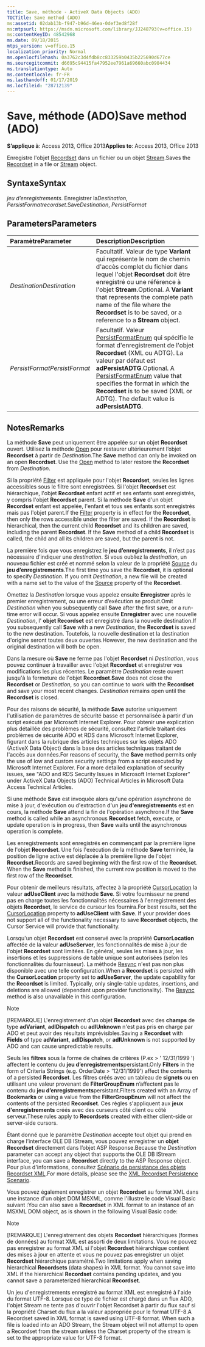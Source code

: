 ```yaml
---
title: Save, méthode - ActiveX Data Objects (ADO)
TOCTitle: Save method (ADO)
ms:assetid: 02dab13b-f947-b96d-46ea-0def3ed8f28f
ms:mtpsurl: https://msdn.microsoft.com/library/JJ248793(v=office.15)
ms:contentKeyID: 48542968
ms.date: 09/18/2015
mtps_version: v=office.15
localization_priority: Normal
ms.openlocfilehash: 0a3762c3d4fdb8cc833259b0435b225690d677ce
ms.sourcegitcommit: d6695c94415fa47952ee7961a69660abc0904434
ms.translationtype: Auto
ms.contentlocale: fr-FR
ms.lasthandoff: 01/17/2019
ms.locfileid: "28712139"
---
```

# <a name="save-method-ado"></a><span data-ttu-id="d1d35-102">Save, méthode (ADO)</span><span class="sxs-lookup"><span data-stu-id="d1d35-102">Save method (ADO)</span></span>

<span data-ttu-id="d1d35-103">**S’applique à**: Access 2013, Office 2013</span><span class="sxs-lookup"><span data-stu-id="d1d35-103">**Applies to**: Access 2013, Office 2013</span></span>

<span data-ttu-id="d1d35-104">Enregistre l'objet [Recordset](recordset-object-ado.md) dans un fichier ou un objet [Stream](stream-object-ado.md).</span><span class="sxs-lookup"><span data-stu-id="d1d35-104">Saves the [Recordset](recordset-object-ado.md) in a file or [Stream](stream-object-ado.md) object.</span></span>

## <a name="syntax"></a><span data-ttu-id="d1d35-105">Syntaxe</span><span class="sxs-lookup"><span data-stu-id="d1d35-105">Syntax</span></span>

<span data-ttu-id="d1d35-106">*jeu d’enregistrements*. Enregistrer la*Destination*, *PersistFormat*</span><span class="sxs-lookup"><span data-stu-id="d1d35-106">*recordset*.Save*Destination*, *PersistFormat*</span></span>

## <a name="parameters"></a><span data-ttu-id="d1d35-107">Parameters</span><span class="sxs-lookup"><span data-stu-id="d1d35-107">Parameters</span></span>

|<span data-ttu-id="d1d35-108">Paramètre</span><span class="sxs-lookup"><span data-stu-id="d1d35-108">Parameter</span></span>|<span data-ttu-id="d1d35-109">Description</span><span class="sxs-lookup"><span data-stu-id="d1d35-109">Description</span></span>|
|:--------|:----------|
|<span data-ttu-id="d1d35-110">*Destination*</span><span class="sxs-lookup"><span data-stu-id="d1d35-110">*Destination*</span></span> |<span data-ttu-id="d1d35-p101">Facultatif. Valeur de type **Variant** qui représente le nom de chemin d'accès complet du fichier dans lequel l'objet **Recordset** doit être enregistré ou une référence à l'objet **Stream**.</span><span class="sxs-lookup"><span data-stu-id="d1d35-p101">Optional. A **Variant** that represents the complete path name of the file where the **Recordset** is to be saved, or a reference to a **Stream** object.</span></span>|
|<span data-ttu-id="d1d35-113">*PersistFormat*</span><span class="sxs-lookup"><span data-stu-id="d1d35-113">*PersistFormat*</span></span> |<span data-ttu-id="d1d35-p102">Facultatif. Valeur [PersistFormatEnum](persistformatenum.md) qui spécifie le format d'enregistrement de l'objet **Recordset** (XML ou ADTG). La valeur par défaut est **adPersistADTG**.</span><span class="sxs-lookup"><span data-stu-id="d1d35-p102">Optional. A [PersistFormatEnum](persistformatenum.md) value that specifies the format in which the **Recordset** is to be saved (XML or ADTG). The default value is **adPersistADTG**.</span></span>|

## <a name="remarks"></a><span data-ttu-id="d1d35-117">Notes</span><span class="sxs-lookup"><span data-stu-id="d1d35-117">Remarks</span></span>

<span data-ttu-id="d1d35-p103">La méthode **Save** peut uniquement être appelée sur un objet **Recordset** ouvert. Utilisez la méthode [Open](open-method-ado-recordset.md) pour restaurer ultérieurement l’objet **Recordset** à partir de *Destination*.</span><span class="sxs-lookup"><span data-stu-id="d1d35-p103">The **Save** method can only be invoked on an open **Recordset**. Use the [Open](open-method-ado-recordset.md) method to later restore the **Recordset** from *Destination*.</span></span>

<span data-ttu-id="d1d35-p104">Si la propriété [Filter](filter-property-ado.md) est appliquée pour l'objet **Recordset**, seules les lignes accessibles sous le filtre sont enregistrées. Si l'objet **Recordset** est hiérarchique, l'objet **Recordset** enfant actif et ses enfants sont enregistrés, y compris l'objet **Recordset** parent. Si la méthode **Save** d'un objet **Recordset** enfant est appelée, l'enfant et tous ses enfants sont enregistrés mais pas l'objet parent.</span><span class="sxs-lookup"><span data-stu-id="d1d35-p104">If the [Filter](filter-property-ado.md) property is in effect for the **Recordset**, then only the rows accessible under the filter are saved. If the **Recordset** is hierarchical, then the current child **Recordset** and its children are saved, including the parent **Recordset**. If the **Save** method of a child **Recordset** is called, the child and all its children are saved, but the parent is not.</span></span>

<span data-ttu-id="d1d35-p105">La première fois que vous enregistrez le **jeu d’enregistrements**, il n’est pas nécessaire d’indiquer une *destination*. Si vous oubliez la *destination*, un nouveau fichier est créé et nommé selon la valeur de la propriété [Source](source-property-ado-recordset.md) du **jeu d’enregistrements**.</span><span class="sxs-lookup"><span data-stu-id="d1d35-p105">The first time you save the **Recordset**, it is optional to specify *Destination*. If you omit *Destination*, a new file will be created with a name set to the value of the [Source](source-property-ado-recordset.md) property of the **Recordset**.</span></span>

<span data-ttu-id="d1d35-125">Omettez la *Destination* lorsque vous appelez ensuite **Enregistrer** après le premier enregistrement, ou une erreur d’exécution se produit.</span><span class="sxs-lookup"><span data-stu-id="d1d35-125">Omit *Destination* when you subsequently call **Save** after the first save, or a run-time error will occur.</span></span> <span data-ttu-id="d1d35-126">Si vous appelez ensuite **Enregistrer** avec une nouvelle *Destination*, l' **objet Recordset** est enregistré dans la nouvelle destination.</span><span class="sxs-lookup"><span data-stu-id="d1d35-126">If you subsequently call **Save** with a new *Destination*, the **Recordset** is saved to the new destination.</span></span> <span data-ttu-id="d1d35-127">Toutefois, la nouvelle destination et la destination d'origine seront toutes deux ouvertes.</span><span class="sxs-lookup"><span data-stu-id="d1d35-127">However, the new destination and the original destination will both be open.</span></span>

<span data-ttu-id="d1d35-p107">Dans la mesure où **Save** ne ferme pas l'objet **Recordset** ni *Destination*, vous pouvez continuer à travailler avec l'objet **Recordset** et enregistrer vos modifications les plus récentes. Le paramètre *Destination* reste ouvert jusqu'à la fermeture de l'objet **Recordset**.</span><span class="sxs-lookup"><span data-stu-id="d1d35-p107">**Save** does not close the **Recordset** or *Destination*, so you can continue to work with the **Recordset** and save your most recent changes. *Destination* remains open until the **Recordset** is closed.</span></span>

<span data-ttu-id="d1d35-p108">Pour des raisons de sécurité, la méthode **Save** autorise uniquement l'utilisation de paramètres de sécurité basse et personnalisée à partir d'un script exécuté par Microsoft Internet Explorer. Pour obtenir une explication plus détaillée des problèmes de sécurité, consultez l'article traitant des problèmes de sécurité ADO et RDS dans Microsoft Internet Explorer, figurant dans la rubrique des articles techniques sur les objets ADO (ActiveX Data Object) dans la base des articles techniques traitant de l'accès aux données.</span><span class="sxs-lookup"><span data-stu-id="d1d35-p108">For reasons of security, the **Save** method permits only the use of low and custom security settings from a script executed by Microsoft Internet Explorer. For a more detailed explanation of security issues, see "ADO and RDS Security Issues in Microsoft Internet Explorer" under ActiveX Data Objects (ADO) Technical Articles in Microsoft Data Access Technical Articles.</span></span>

<span data-ttu-id="d1d35-132">Si une méthode **Save** est invoquée alors qu'une opération asynchrone de mise à jour, d'exécution ou d'extraction d'un **jeu d'enregistrements** est en cours, la méthode **Save** attend la fin de l'opération asynchrone.</span><span class="sxs-lookup"><span data-stu-id="d1d35-132">If the **Save** method is called while an asynchronous **Recordset** fetch, execute, or update operation is in progress, then **Save** waits until the asynchronous operation is complete.</span></span>

<span data-ttu-id="d1d35-p109">Les enregistrements sont enregistrés en commençant par la première ligne de l'objet **Recordset**. Une fois l'exécution de la méthode **Save** terminée, la position de ligne active est déplacée à la première ligne de l'objet **Recordset**.</span><span class="sxs-lookup"><span data-stu-id="d1d35-p109">Records are saved beginning with the first row of the **Recordset**. When the **Save** method is finished, the current row position is moved to the first row of the **Recordset**.</span></span>

<span data-ttu-id="d1d35-p110">Pour obtenir de meilleurs résultats, affectez à la propriété [CursorLocation](cursorlocation-property-ado.md) la valeur **adUseClient** avec la méthode **Save**. Si votre fournisseur ne prend pas en charge toutes les fonctionnalités nécessaires à l'enregistrement des objets **Recordset**, le service de curseur les fournira.</span><span class="sxs-lookup"><span data-stu-id="d1d35-p110">For best results, set the [CursorLocation](cursorlocation-property-ado.md) property to **adUseClient** with **Save**. If your provider does not support all of the functionality necessary to save **Recordset** objects, the Cursor Service will provide that functionality.</span></span>

<span data-ttu-id="d1d35-p111">Lorsqu'un objet **Recordset** est conservé avec la propriété **CursorLocation** affectée de la valeur **adUseServer**, les fonctionnalités de mise à jour de l'objet **Recordset** sont limitées. En général, seules les mises à jour, les insertions et les suppressions de table unique sont autorisées (selon les fonctionnalités du fournisseur). La méthode [Resync](resync-method-ado.md) n'est pas non plus disponible avec une telle configuration.</span><span class="sxs-lookup"><span data-stu-id="d1d35-p111">When a **Recordset** is persisted with the **CursorLocation** property set to **adUseServer**, the update capability for the **Recordset** is limited. Typically, only single-table updates, insertions, and deletions are allowed (dependant upon provider functionality). The [Resync](resync-method-ado.md) method is also unavailable in this configuration.</span></span>

> [!NOTE]
> <span data-ttu-id="d1d35-140">[!REMARQUE] L'enregistrement d'un objet **Recordset** avec des **champs** de type **adVariant**, **adIDispatch** ou **adIUnknown** n'est pas pris en charge par ADO et peut avoir des résultats imprévisibles.</span><span class="sxs-lookup"><span data-stu-id="d1d35-140">Saving a **Recordset** with **Fields** of type **adVariant**, **adIDispatch**, or **adIUnknown** is not supported by ADO and can cause unpredictable results.</span></span>

<span data-ttu-id="d1d35-141">Seuls les **filtres** sous la forme de chaînes de critères (P.ex \> ' 12/31/1999 ') affectent le contenu du **jeu d’enregistrements**persistant.</span><span class="sxs-lookup"><span data-stu-id="d1d35-141">Only **Filters** in the form of Criteria Strings (e.g. OrderDate \> '12/31/1999') affect the contents of a persisted **Recordset**.</span></span> <span data-ttu-id="d1d35-142">Les filtres créés avec un tableau de **signets** ou en utilisant une valeur provenant de **FilterGroupEnum** n’affectent pas le contenu du **jeu d’enregistrements**persistant.</span><span class="sxs-lookup"><span data-stu-id="d1d35-142">Filters created with an Array of **Bookmarks** or using a value from the **FilterGroupEnum** will not affect the contents of the persisted **Recordset**.</span></span> <span data-ttu-id="d1d35-143">Ces règles s'appliquent aux **jeux d'enregistrements** créés avec des curseurs côté client ou côté serveur.</span><span class="sxs-lookup"><span data-stu-id="d1d35-143">These rules apply to **Recordsets** created with either client-side or server-side cursors.</span></span>

<span data-ttu-id="d1d35-144">Étant donné que le paramètre *Destination* accepte tout objet qui prend en charge l’interface OLE DB IStream, vous pouvez enregistrer un **objet Recordset** directement dans l’objet ASP Response.</span><span class="sxs-lookup"><span data-stu-id="d1d35-144">Because the *Destination* parameter can accept any object that supports the OLE DB IStream interface, you can save a **Recordset** directly to the ASP Response object.</span></span> <span data-ttu-id="d1d35-145">Pour plus d'informations, consultez [Scénario de persistance des objets Recordset XML](xml-recordset-persistence-scenario.md).</span><span class="sxs-lookup"><span data-stu-id="d1d35-145">For more details, please see the [XML Recordset Persistence Scenario](xml-recordset-persistence-scenario.md).</span></span>

<span data-ttu-id="d1d35-146">Vous pouvez également enregistrer un objet **Recordset** au format XML dans une instance d'un objet DOM MSXML, comme l'illustre le code Visual Basic suivant :</span><span class="sxs-lookup"><span data-stu-id="d1d35-146">You can also save a **Recordset** in XML format to an instance of an MSXML DOM object, as is shown in the following Visual Basic code:</span></span>

> [!NOTE]
> <span data-ttu-id="d1d35-p114">[!REMARQUE] L'enregistrement des objets **Recordset** hiérarchiques (formes de données) au format XML est assorti de deux limitations. Vous ne pouvez pas enregistrer au format XML si l'objet **Recordset** hiérarchique contient des mises à jour en attente et vous ne pouvez pas enregistrer un objet **Recordset** hiérarchique paramétré.</span><span class="sxs-lookup"><span data-stu-id="d1d35-p114">Two limitations apply when saving hierarchical **Recordsets** (data shapes) in XML format. You cannot save into XML if the hierarchical **Recordset** contains pending updates, and you cannot save a parameterized hierarchical **Recordset**.</span></span>

<span data-ttu-id="d1d35-p115">Un jeu d'enregistrements enregistré au format XML est enregistré à l'aide du format UTF-8. Lorsque ce type de fichier est chargé dans un flux ADO, l'objet Stream ne tente pas d'ouvrir l'objet Recordset à partir du flux sauf si la propriété Charset du flux a la valeur appropriée pour le format UTF-8.</span><span class="sxs-lookup"><span data-stu-id="d1d35-p115">A Recordset saved in XML format is saved using UTF-8 format. When such a file is loaded into an ADO Stream, the Stream object will not attempt to open a Recordset from the stream unless the Charset property of the stream is set to the appropriate value for UTF-8 format.</span></span>

